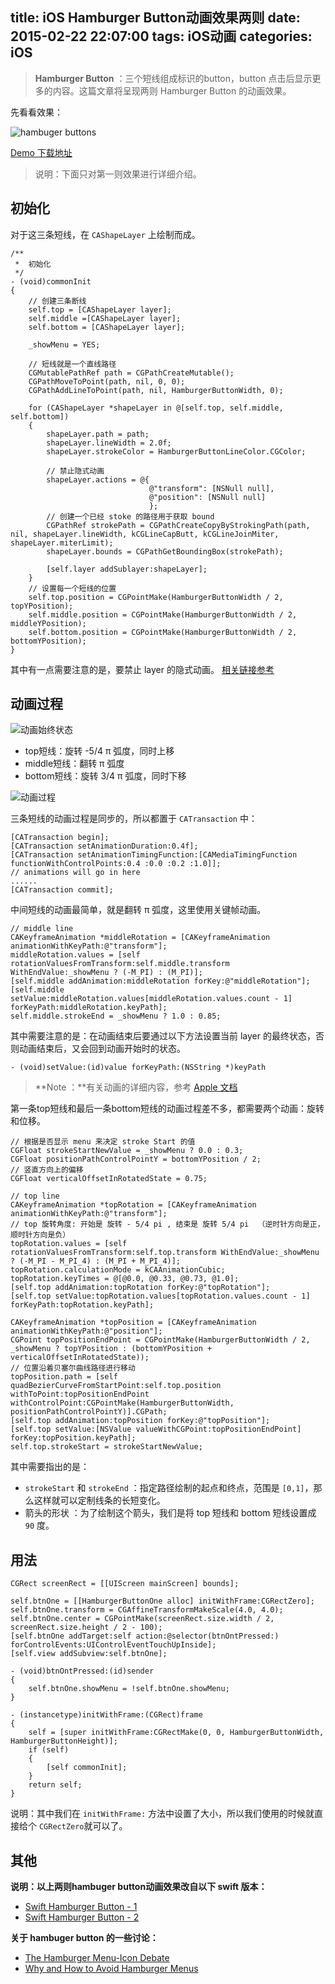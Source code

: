 title: iOS Hamburger Button动画效果两则
date: 2015-02-22 22:07:00
tags: iOS动画
categories: iOS
---

> **Hamburger Button** ：三个短线组成标识的button，button 点击后显示更多的内容。这篇文章将呈现两则 Hamburger Button 的动画效果。

<!--more-->

先看看效果：

![hambuger buttons](http://cdn.objcer.com/hamburger-btn.gif)

[Demo 下载地址](https://github.com/YingshanDeng/HamburgerButtonAnimation)

> 说明：下面只对第一则效果进行详细介绍。

## 初始化

对于这三条短线，在 `CAShapeLayer` 上绘制而成。

``` objc
/**
 *  初始化
 */
- (void)commonInit
{
    // 创建三条断线
    self.top = [CAShapeLayer layer];
    self.middle =[CAShapeLayer layer];
    self.bottom = [CAShapeLayer layer];

    _showMenu = YES;

    // 短线就是一个直线路径
    CGMutablePathRef path = CGPathCreateMutable();
    CGPathMoveToPoint(path, nil, 0, 0);
    CGPathAddLineToPoint(path, nil, HamburgerButtonWidth, 0);

    for (CAShapeLayer *shapeLayer in @[self.top, self.middle, self.bottom])
    {
        shapeLayer.path = path;
        shapeLayer.lineWidth = 2.0f;
        shapeLayer.strokeColor = HamburgerButtonLineColor.CGColor;

        // 禁止隐式动画
        shapeLayer.actions = @{
                               @"transform": [NSNull null],
                               @"position": [NSNull null]
                               };
        // 创建一个已经 stoke 的路径用于获取 bound
        CGPathRef strokePath = CGPathCreateCopyByStrokingPath(path, nil, shapeLayer.lineWidth, kCGLineCapButt, kCGLineJoinMiter, shapeLayer.miterLimit);
        shapeLayer.bounds = CGPathGetBoundingBox(strokePath);

        [self.layer addSublayer:shapeLayer];
    }
    // 设置每一个短线的位置
    self.top.position = CGPointMake(HamburgerButtonWidth / 2, topYPosition);
    self.middle.position = CGPointMake(HamburgerButtonWidth / 2, middleYPosition);
    self.bottom.position = CGPointMake(HamburgerButtonWidth / 2, bottomYPosition);
}

```

其中有一点需要注意的是，要禁止 layer 的隐式动画。 [相关链接参考](http://stackoverflow.com/questions/2244147/disabling-implicit-animations-in-calayer-setneedsdisplayinrect)

## 动画过程

![动画始终状态](http://cdn.objcer.com/btn-change.png)

- top短线：旋转 -5/4 π 弧度，同时上移
- middle短线：翻转 π 弧度
- bottom短线：旋转 3/4 π 弧度，同时下移

![动画过程](http://cdn.objcer.com/hamburger-animate.gif)

三条短线的动画过程是同步的，所以都置于 `CATransaction` 中：

``` objc
[CATransaction begin];
[CATransaction setAnimationDuration:0.4f];
[CATransaction setAnimationTimingFunction:[CAMediaTimingFunction functionWithControlPoints:0.4 :0.0 :0.2 :1.0]];
// animations will go in here
......
[CATransaction commit];
```

中间短线的动画最简单，就是翻转 π 弧度，这里使用关键帧动画。

``` objc
// middle line
CAKeyframeAnimation *middleRotation = [CAKeyframeAnimation animationWithKeyPath:@"transform"];
middleRotation.values = [self rotationValuesFromTransform:self.middle.transform WithEndValue:_showMenu ? (-M_PI) : (M_PI)];
[self.middle addAnimation:middleRotation forKey:@"middleRotation"];
[self.middle setValue:middleRotation.values[middleRotation.values.count - 1] forKeyPath:middleRotation.keyPath];
self.middle.strokeEnd = _showMenu ? 1.0 : 0.85;
```

其中需要注意的是：在动画结束后要通过以下方法设置当前 layer 的最终状态，否则动画结束后，又会回到动画开始时的状态。

`- (void)setValue:(id)value forKeyPath:(NSString *)keyPath`

> **Note ：**有关动画的详细内容，参考 [Apple 文档](https://developer.apple.com/library/mac/documentation/Cocoa/Conceptual/CoreAnimation_guide/Introduction/Introduction.html#//apple_ref/doc/uid/TP40004514-CH1-SW1)

第一条top短线和最后一条bottom短线的动画过程差不多，都需要两个动画：旋转和位移。

``` objc
// 根据是否显示 menu 来决定 stroke Start 的值
CGFloat strokeStartNewValue = _showMenu ? 0.0 : 0.3;
CGFloat positionPathControlPointY = bottomYPosition / 2;
// 竖直方向上的偏移
CGFloat verticalOffsetInRotatedState = 0.75;

// top line
CAKeyframeAnimation *topRotation = [CAKeyframeAnimation animationWithKeyPath:@"transform"];
// top 旋转角度: 开始是 旋转 - 5/4 pi , 结束是 旋转 5/4 pi  （逆时针方向是正，顺时针方向是负）
topRotation.values = [self rotationValuesFromTransform:self.top.transform WithEndValue:_showMenu ? (-M_PI - M_PI_4) : (M_PI + M_PI_4)];
topRotation.calculationMode = kCAAnimationCubic;
topRotation.keyTimes = @[@0.0, @0.33, @0.73, @1.0];
[self.top addAnimation:topRotation forKey:@"topRotation"];
[self.top setValue:topRotation.values[topRotation.values.count - 1] forKeyPath:topRotation.keyPath];

CAKeyframeAnimation *topPosition = [CAKeyframeAnimation animationWithKeyPath:@"position"];
CGPoint topPositionEndPoint = CGPointMake(HamburgerButtonWidth / 2, _showMenu ? topYPosition : (bottomYPosition + verticalOffsetInRotatedState));
// 位置沿着贝塞尔曲线路径进行移动
topPosition.path = [self quadBezierCurveFromStartPoint:self.top.position withToPoint:topPositionEndPoint withControlPoint:CGPointMake(HamburgerButtonWidth, positionPathControlPointY)].CGPath;
[self.top addAnimation:topPosition forKey:@"topPosition"];
[self.top setValue:[NSValue valueWithCGPoint:topPositionEndPoint] forKey:topPosition.keyPath];
self.top.strokeStart = strokeStartNewValue;
```

其中需要指出的是：
- `strokeStart` 和 `strokeEnd` ：指定路径绘制的起点和终点，范围是 `[0,1]`，那么这样就可以定制线条的长短变化。
- 箭头的形状 ：为了绘制这个箭头，我们是将 top 短线和 bottom 短线设置成  `90`  度。


## 用法

``` objc
CGRect screenRect = [[UIScreen mainScreen] bounds];

self.btnOne = [[HamburgerButtonOne alloc] initWithFrame:CGRectZero];
self.btnOne.transform = CGAffineTransformMakeScale(4.0, 4.0);
self.btnOne.center = CGPointMake(screenRect.size.width / 2, screenRect.size.height / 2 - 100);
[self.btnOne addTarget:self action:@selector(btnOntPressed:) forControlEvents:UIControlEventTouchUpInside];
[self.view addSubview:self.btnOne];

- (void)btnOntPressed:(id)sender
{
    self.btnOne.showMenu = !self.btnOne.showMenu;
}
```

``` objc
- (instancetype)initWithFrame:(CGRect)frame
{
    self = [super initWithFrame:CGRectMake(0, 0, HamburgerButtonWidth, HamburgerButtonHeight)];
    if (self)
    {
        [self commonInit];
    }
    return self;
}
```

说明：其中我们在 `initWithFrame:` 方法中设置了大小，所以我们使用的时候就直接给个 `CGRectZero`就可以了。


## 其他
**说明：以上两则hambuger button动画效果改自以下 swift 版本：**

* [Swift Hamburger Button - 1](https://github.com/fastred/HamburgerButton)
* [Swift Hamburger Button - 2](https://github.com/robb/hamburger-button)

**关于 hambuger button 的一些讨论：**

* [The Hamburger Menu-Icon Debate](http://www.theatlantic.com/product/archive/2014/08/the-hamburger-menu-debate/379145/)
* [Why and How to Avoid Hamburger Menus](https://lmjabreu.com/post/why-and-how-to-avoid-hamburger-menus/)

